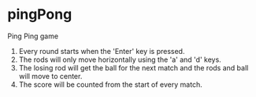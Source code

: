 # pingPong
Ping Ping game 

1. Every round starts when the 'Enter' key is pressed. 
2. The rods will only move horizontally using the 'a' and 'd' keys.
3. The losing rod will get the ball for the next match and the rods and ball will move to center.
4. The score will be counted from the start of every match.
